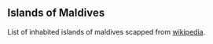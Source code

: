 ## Islands of Maldives
List of inhabited islands of maldives scapped from [wikipedia](https://en.wikipedia.org/wiki/List_of_islands_of_the_Maldives).

